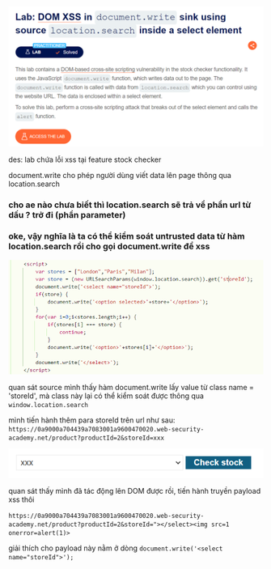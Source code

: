 ![image](../img/12.1.png)

des: lab chứa lỗi xss tại feature stock checker

document.write cho phép người dùng viết data lên page thông qua location.search

### cho ae nào chưa biết thì location.search sẽ trả về phần url từ dấu ? trở đi (phần parameter)

### oke, vậy nghĩa là ta có thể kiểm soát untrusted data từ hàm location.search rồi cho gọi document.write để xss 

![image](../img/12.2.png)

quan sát source mình thấy hàm document.write lấy value từ class name = 'storeId', mà class này lại có thể kiểm soát được thông qua `window.location.search` 

mình tiến hành thêm para storeId trên url như sau:
`https://0a9000a704439a7083001a9600470020.web-security-academy.net/product?productId=2&storeId=xxx`

![image](../img/12.3.png)

quan sát thấy mình đã tác động lên DOM được rồi, tiến hành truyền payload xss thôi

`https://0a9000a704439a7083001a9600470020.web-security-academy.net/product?productId=2&storeId="></select><img src=1 onerror=alert(1)>`

giải thích cho payload này nằm ở dòng `document.write('<select name="storeId">');`
